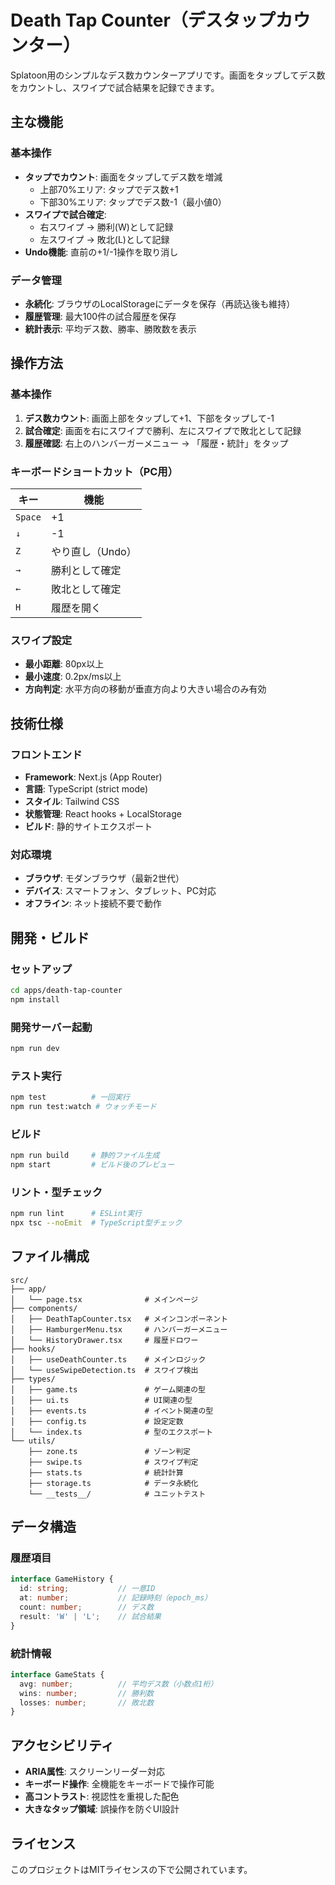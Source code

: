 # Death Tap Counter（デスタップカウンター）

Splatoon用のシンプルなデス数カウンターアプリです。画面をタップしてデス数をカウントし、スワイプで試合結果を記録できます。

## 主な機能

### 基本操作
- **タップでカウント**: 画面をタップしてデス数を増減
  - 上部70%エリア: タップでデス数+1
  - 下部30%エリア: タップでデス数-1（最小値0）
- **スワイプで試合確定**:
  - 右スワイプ → 勝利(W)として記録
  - 左スワイプ → 敗北(L)として記録
- **Undo機能**: 直前の+1/-1操作を取り消し

### データ管理
- **永続化**: ブラウザのLocalStorageにデータを保存（再読込後も維持）
- **履歴管理**: 最大100件の試合履歴を保存
- **統計表示**: 平均デス数、勝率、勝敗数を表示

## 操作方法

### 基本操作
1. **デス数カウント**: 画面上部をタップして+1、下部をタップして-1
2. **試合確定**: 画面を右にスワイプで勝利、左にスワイプで敗北として記録
3. **履歴確認**: 右上のハンバーガーメニュー → 「履歴・統計」をタップ

### キーボードショートカット（PC用）
| キー | 機能 |
|------|------|
| `Space` | +1 |
| `↓` | -1 |
| `Z` | やり直し（Undo） |
| `→` | 勝利として確定 |
| `←` | 敗北として確定 |
| `H` | 履歴を開く |

### スワイプ設定
- **最小距離**: 80px以上
- **最小速度**: 0.2px/ms以上
- **方向判定**: 水平方向の移動が垂直方向より大きい場合のみ有効

## 技術仕様

### フロントエンド
- **Framework**: Next.js (App Router)
- **言語**: TypeScript (strict mode)
- **スタイル**: Tailwind CSS
- **状態管理**: React hooks + LocalStorage
- **ビルド**: 静的サイトエクスポート

### 対応環境
- **ブラウザ**: モダンブラウザ（最新2世代）
- **デバイス**: スマートフォン、タブレット、PC対応
- **オフライン**: ネット接続不要で動作

## 開発・ビルド

### セットアップ
```bash
cd apps/death-tap-counter
npm install
```

### 開発サーバー起動
```bash
npm run dev
```

### テスト実行
```bash
npm test          # 一回実行
npm run test:watch # ウォッチモード
```

### ビルド
```bash
npm run build     # 静的ファイル生成
npm start         # ビルド後のプレビュー
```

### リント・型チェック
```bash
npm run lint      # ESLint実行
npx tsc --noEmit  # TypeScript型チェック
```

## ファイル構成

```
src/
├── app/
│   └── page.tsx              # メインページ
├── components/
│   ├── DeathTapCounter.tsx   # メインコンポーネント
│   ├── HamburgerMenu.tsx     # ハンバーガーメニュー
│   └── HistoryDrawer.tsx     # 履歴ドロワー
├── hooks/
│   ├── useDeathCounter.ts    # メインロジック
│   └── useSwipeDetection.ts  # スワイプ検出
├── types/
│   ├── game.ts               # ゲーム関連の型
│   ├── ui.ts                 # UI関連の型
│   ├── events.ts             # イベント関連の型
│   ├── config.ts             # 設定定数
│   └── index.ts              # 型のエクスポート
└── utils/
    ├── zone.ts               # ゾーン判定
    ├── swipe.ts              # スワイプ判定
    ├── stats.ts              # 統計計算
    ├── storage.ts            # データ永続化
    └── __tests__/            # ユニットテスト
```

## データ構造

### 履歴項目
```typescript
interface GameHistory {
  id: string;           // 一意ID
  at: number;           // 記録時刻（epoch_ms）
  count: number;        // デス数
  result: 'W' | 'L';    // 試合結果
}
```

### 統計情報
```typescript
interface GameStats {
  avg: number;          // 平均デス数（小数点1桁）
  wins: number;         // 勝利数
  losses: number;       // 敗北数
}
```

## アクセシビリティ

- **ARIA属性**: スクリーンリーダー対応
- **キーボード操作**: 全機能をキーボードで操作可能
- **高コントラスト**: 視認性を重視した配色
- **大きなタップ領域**: 誤操作を防ぐUI設計

## ライセンス

このプロジェクトはMITライセンスの下で公開されています。
